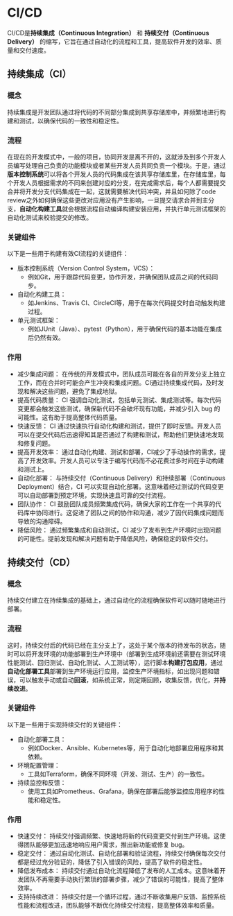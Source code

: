 # CI/CD
CI/CD是**持续集成（Continuous Integration）** 和 **持续交付（Continuous Delivery）** 的缩写，它旨在通过自动化的流程和工具，提高软件开发的效率、质量和交付速度。
## 持续集成（CI）
### 概念
持续集成是开发团队通过将代码的不同部分集成到共享存储库中，并频繁地进行构建和测试，以确保代码的一致性和稳定性。

### 流程
在现在的开发模式中，一般的项目，协同开发是离不开的，这就涉及到多个开发人员编写处理自己负责的功能模块或者某些开发人员共同负责一个模块。于是，通过**版本控制系统**可以将各个开发人员的代码集成在该共享存储库里，在存储库里，每个开发人员根据需求的不同来创建对应的分支，在完成需求后，每个人都需要提交合并将开发分支代码集成在一起，这就需要解决代码冲突，并且如何除了code review之外如何确保这些更改对应用没有产生影响，一旦提交请求合并到主分支，**自动化构建工具**就会根据流程自动编译构建安装应用，并执行单元测试框架的自动化测试来校验提交的修改。

### 关键组件
以下是一些用于构建有效CI流程的关键组件：

- 版本控制系统（Version Control System，VCS）：
	- 例如Git，用于跟踪代码变更，协作开发，并确保团队成员之间的代码同步。
- 自动化构建工具：
	- 如Jenkins、Travis CI、CircleCI等，用于在每次代码提交时自动触发构建过程。
- 单元测试框架：
	- 例如JUnit（Java）、pytest（Python），用于确保代码的基本功能在集成后仍然有效。

### 作用
- 减少集成问题： 在传统的开发模式中，团队成员可能在各自的开发分支上独立工作，而在合并时可能会产生冲突和集成问题。CI通过持续集成代码，及时发现和解决这些问题，避免了集成地狱。
- 提高代码质量： CI 强调自动化测试，包括单元测试、集成测试等。每次代码变更都会触发这些测试，确保新代码不会破坏现有功能，并减少引入 bug 的可能性。这有助于提高整体代码质量。
- 快速反馈： CI 通过快速执行自动化构建和测试，提供了即时反馈。开发人员可以在提交代码后迅速得知其是否通过了构建和测试，帮助他们更快速地发现和修复问题。
- 提高开发效率： 通过自动化构建、测试和部署，CI减少了手动操作的需求，提高了开发效率。开发人员可以专注于编写代码而不必花费过多时间在手动构建和测试上。
- 自动化部署： 与持续交付（Continuous Delivery）和持续部署（Continuous Deployment）结合，CI 可以实现自动化部署。这意味着经过测试的代码变更可以自动部署到预定环境，实现快速且可靠的交付流程。
- 团队协作： CI 鼓励团队成员频繁集成代码，确保大家的工作在一个共享的代码库中协同进行。这促进了团队之间的协作和沟通，减少了因代码集成问题而导致的沟通障碍。
- 降低风险： 通过频繁集成和自动测试，CI 减少了发布到生产环境时出现问题的可能性。提前发现和解决问题有助于降低风险，确保稳定的软件交付。

## 持续交付（CD）
### 概念
持续交付建立在持续集成的基础上，通过自动化的流程确保软件可以随时随地进行部署。
### 流程
这时，持续交付后的代码已经在主分支上了，这处于某个版本的待发布的状态，随时可以将开发环境的功能部署到生产环境中（部署到生成环境前还需要在测试环境性能测试、回归测试、自动化测试、人工测试等），运行脚本**构建打包应用**，通过**自动化部署工具**部署到生产环境运行应用，监控生产环境指标，如出现问题和错误，可以触发手动或自动**回滚**，如系统正常，则定期回顾，收集反馈，优化，并**持续改进**。
### 关键组件
以下是一些用于实现持续交付的关键组件：

- 自动化部署工具：
	- 例如Docker、Ansible、Kubernetes等，用于自动化地部署应用程序和其依赖。
- 环境配置管理：
	- 工具如Terraform，确保不同环境（开发、测试、生产）的一致性。
- 持续监控和反馈：
	- 使用工具如Prometheus、Grafana，确保在部署后能够监控应用程序的性能和稳定性。
### 作用
- 快速交付： 持续交付强调频繁、快速地将新的代码变更交付到生产环境。这使得团队能够更加迅速地响应用户需求，推出新功能或修复 bug。
- 稳定交付： 通过自动化测试、自动化部署和验证流程，持续交付确保每次交付都是经过充分验证的，降低了引入错误的风险，提高了软件的稳定性。
- 降低发布成本： 持续交付通过自动化流程降低了发布的人工成本。这意味着开发团队不再需要手动执行繁琐的部署步骤，减少了错误的可能性，提高了整体效率。
- 支持持续改进： 持续交付是一个循环过程，通过不断收集用户反馈、监控系统性能和流程改进，团队能够不断优化持续交付流程，提高整体效率和质量。